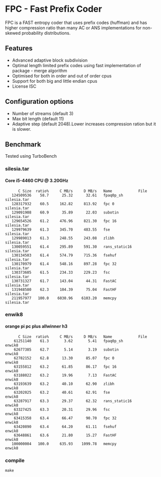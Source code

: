 # FPC - Fast Prefix Coder

FPC is a FAST entropy coder that uses prefix codes (huffman) and has higher compression ratio than many AC or ANS implementations for non-skewed probability distributions.

## Features
 * Advanced adaptive block subdivision
 * Optimal length limited prefix codes 
 using fast implementation of package - merge algorithm
 * Optimised for both in order and out of order cpus
 * Support for both big and little endian cpus
 * License ISC

## Configuration options
 * Number of streams (default 3)
 * Max bit length (default 11)
 * Adaptive step (default 2048).Lower increases compression ration but it is slower.

## Benchmark
Tested using TurboBench

### silesia.tar
#### Core i5-4460  CPU @ 3.20GHz
```
      C Size  ratio%     C MB/s     D MB/s   Name            File
   124509536    58.7      25.32      32.61   fpaq0p_sh                        silesia.tar
   128317932    60.5     162.82     813.92   fpc 0                            silesia.tar
   129091908    60.9      35.89      22.03   subotin                          silesia.tar
   129654526    61.2     476.96     821.30   fpc 16                           silesia.tar
   129979639    61.3     345.70     483.55   fse                              silesia.tar
   129989013    61.3     248.55     243.08   zlibh                            silesia.tar
   130059551    61.4     295.89     591.30   rans_static16                    silesia.tar
   130134503    61.4     574.79     715.36   fsehuf                           silesia.tar
   130170979    61.4     548.16     897.28   fpc 32                           silesia.tar
   130373605    61.5     234.33     229.23   fsc                              silesia.tar
   130731327    61.7     143.04      44.31   FastAC                           silesia.tar
   131948580    62.3     104.39      75.04   FastHF                           silesia.tar
   211957977   100.0    6030.96    6103.20   memcpy                           silesia.tar
```

### enwik8

#### orange pi pc plus allwinner h3
```
      C Size  ratio%     C MB/s     D MB/s   Name            File
    61251140    61.3       3.62       5.41   fpaq0p_sh                        enwik8
    62677385    62.7       5.14       3.19   subotin                          enwik8
    62782152    62.8      13.30      85.07   fpc 0                            enwik8
    63155812    63.2      61.85      86.17   fpc 16                           enwik8
    63188022    63.2      19.96       7.13   FastAC                           enwik8
    63193639    63.2      40.10      62.90   zlibh                            enwik8
    63202025    63.2      40.61      62.91   fse                              enwik8
    63287917    63.3      29.37      62.32   rans_static16                    enwik8
    63327425    63.3      20.31      29.96   fsc                              enwik8
    63415358    63.4      66.47      90.70   fpc 32                           enwik8
    63420890    63.4      64.20      61.11   fsehuf                           enwik8
    63648861    63.6      21.80      15.27   FastHF                           enwik8
   100000004   100.0     635.93    1099.78   memcpy                           enwik8
```

### compile
```
make

